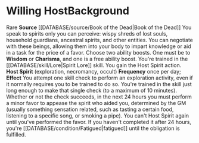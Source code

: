 ﻿---
ability:
- Wisdom
- Charisma
ability_boost:
- Wisdom
- Charisma
id: '309'
name: Willing Host
rarity: Rare
skill:
- Spirit [[DATABASE/skill/Lore|Lore]]
source: '[[DATABASE/source/Book of the Dead|Book of the Dead]]'
subcategory: general
trait:
- '[[DATABASE/trait/Rare|Rare]]'
type: Background

---
# Willing Host<span class="item-type">Background</span>

<span class="trait-rare item-trait">Rare</span>
**Source** [[DATABASE/source/Book of the Dead|Book of the Dead]]
You speak to spirits only you can perceive: wispy shreds of lost souls, household guardians, ancestral spirits, and other entities. You can negotiate with these beings, allowing them into your body to impart knowledge or aid in a task for the price of a favor.
 Choose two ability boosts. One must be to **Wisdom** or **Charisma**, and one is a free ability boost.
 You're trained in the [[DATABASE/skill/Lore|Spirit Lore]] skill. You gain the Host Spirit action.
 **Host Spirit** (exploration, necromancy, occult) **Frequency** once per day; **Effect** You attempt one skill check to perform an exploration activity, even if it normally requires you to be trained to do so. You're trained in the skill just long enough to make that single check (to a maximum of 10 minutes). Whether or not the check succeeds, in the next 24 hours you must perform a minor favor to appease the spirit who aided you, determined by the GM (usually something sensation related, such as tasting a certain food, listening to a specific song, or smoking a pipe). You can't Host Spirit again until you've performed the favor. If you haven't completed it after 24 hours, you're [[DATABASE/condition/Fatigued|fatigued]] until the obligation is fulfilled.